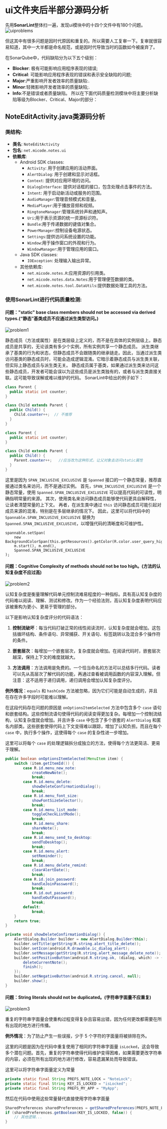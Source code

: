 # ui文件夹后半部分源码分析

先用**SonarLint**整体扫一遍，发现ui模块中的十四个文件中有180个问题。
![uiproblems](https://i.imgur.com/wsym8zI.png)

但这其中有很多问题是因时代原因和重复的。所以需要人工复审一下。复审就很容易知道，其中一大半都是命名规范，或是因时代导致当时的函数如今被废弃了。

在SonarQube中，代码缺陷分为以下五个级别：
- **Blocker**: 极有可能影响应用程序表现的错误;
- **Critical**: 可能影响应用程序表现的错误和表示安全缺陷的问题;
- **Major**:严重影响开发者效率的质量缺陷:.
- **Minor**:轻微影响开发者效率的质量缺陷;.
- **Info**:不是错误或者质量缺陷。
所以在下面代码质量检测模块中将主要分析缺陷等级为Blocker、Critical、Major的部分：

## NoteEditActivity.java类源码分析
###  **类结构**:

- **类名**: `NoteEditActivity`
- **包名**: `net.micode.notes.ui`
- **依赖库**: 
  - Android SDK classes: 
    - `Activity`: 用于创建应用的活动界面。
    - `AlertDialog`: 用于创建和显示对话框。
    - `Context`: 提供对应用环境的访问。
    - `DialogInterface`: 提供对话框的接口，包含处理点击事件的方法。
    - `Intent`: 用于启动新活动或服务的范围。
    - `AudioManager`:管理音频模式和音量。
    - `MediaPlayer`:用于播放音频和视频。
    - `RingtoneManager`:管理系统铃声和通知声。
    - `Uri`:用于表示资源的统一资源标识符。
    - `Bundle`:用于传递数据的键值对集合。
    - `PowerManager`:控制设备电源状态。
    - `Settings`:提供访问系统设置的功能。
    - `Window`:用于操作窗口的外观和行为。
    - `WindowManager`:用于管理应用的窗口。
  - Java SDK classes:
    - `IOException`: 处理输入输出异常。
  - 其他依赖库:
    - `net.micode.notes.R`:应用资源的引用类。
    - `net.micode.notes.data.Notes`:用于管理便签数据的类。
    - `net.micode.notes.tool.DataUtils`:提供数据处理工具的方法。

###  **使用SonarLint进行代码质量检测**:

#### 问题：**"static" base class members should not be accessed via derived types.(“静态”基类成员不应通过派生类型访问。)**

![problem1](https://i.imgur.com/4bjvCrR.png)

静态成员（方法或属性）是在类层级上定义的，而不是在具体的实例层级上。静态成员是共享的，无论该类有多少个实例，所有实例共享一个静态成员。
派生类继承了基类的行为和状态，但静态成员不会跟随类的继承链走。因此，当通过派生类访问基类的静态成员时，可能会造成逻辑混淆。它暗示着静态成员与派生类关联，但实际上静态成员与派生类无关。
静态成员属于基类，如果通过派生类来访问这些静态成员，开发者可能会误以为这些成员是派生类独有的，或者与派生类直接关联。这可能导致误解或难以维护的代码。
SonarLint中给出的例子如下：
``` java
class Parent {
  public static int counter;
}

class Child extends Parent {
  public Child() {
    Child.counter++;  // 不推荐
  }
}
```

``` java
class Parent {
  public static int counter;
}

class Child extends Parent {
  public Child() {
    Parent.counter++;   //应当改为这种形式，让父对象去访问static属性
  }
}
```

这里是因为 `SPAN_INCLUSIVE_EXCLUSIVE` 是 `Spanned` 接口的一个静态常量，推荐直接通过类名来访问，而不是通过实例。
首先，`SPAN_INCLUSIVE_EXCLUSIVE` 是一个静态常量，使用 `Spanned.SPAN_INCLUSIVE_EXCLUSIVE` 可以提高代码的可读性，明确指明常量的来源。
其次，使用类名来访问静态成员能够使代码更具自解释性，让读者清楚常量的上下文。
再者，在派生类中通过 `this` 访问静态成员可能引起对成员来源的混淆，特别是在多层继承的情况下。
因此，这里可以将代码中的 `Spannable.SPAN_INCLUSIVE_EXCLUSIVE` 替换为 `Spanned.SPAN_INCLUSIVE_EXCLUSIVE`，以增强代码的清晰度和可维护性。

``` jave
spannable.setSpan(
    new BackgroundColorSpan(this.getResources().getColor(R.color.user_query_highlight)),
    m.start(), m.end(),
    Spanned.SPAN_INCLUSIVE_EXCLUSIVE
);
```

#### 问题：**Cognitive Complexity of methods should not be too high。(方法的认知复杂度不应过高)**

![problem2](https://i.imgur.com/MxghhzD.png)

认知复杂度是衡量理解代码单元控制流难易程度的一种指标。具有高认知复杂度的代码难以阅读、理解、测试和修改。作为一个经验法则，高认知复杂度表明代码应该被重构为更小、更易于管理的部分。

以下是影响认知复杂度评分的代码语法：

1. **控制流破坏**：每当代码打破正常的线性阅读流时，认知复杂度就会增加。这包括循环结构、条件语句、异常捕获、开关语句、标签跳转以及混合多个操作符的条件。

2. **嵌套层次**：每增加一个嵌套层次，复杂度就会增加。在阅读代码时，嵌套层次越深，保持上下文的难度就越大。

3. **方法调用**：方法调用是免费的。一个恰当命名的方法可以总结多行代码。读者可以先从高层次了解代码的功能，再通过查看被调用函数的内容深入理解。但注意：这不适用于递归调用，递归调用会增加认知复杂度评分。

**例外情况**：`equals` 和 `hashCode` 方法被忽略，因为它们可能是自动生成的，并且在存在许多字段时可能难以理解。

在这段代码存在问题的原因是 `onOptionsItemSelected` 方法中包含多个 `case` 语句和嵌套结构。这些控制流语句使得代码的阅读变得更加复杂。每增加一个控制流结构，认知复杂度就会增加。并且许多 `case` 中包含了多个嵌套的 `AlertDialog` 和匿名内部类。这些嵌套使得代码上下文变得难以跟踪，增加了认知负担。而且在每个 `case` 中，执行多个操作，这使得每个 `case` 的复杂性进一步增加。

这里可以将每个 `case` 的处理逻辑拆分成独立的方法，使得每个方法更简洁、更易于理解。

``` java
public boolean onOptionsItemSelected(MenuItem item) {
    switch (item.getItemId()) {
        case R.id.menu_new_note:
            createNewNote();
            break;
        case R.id.menu_delete:
            showDeleteConfirmationDialog();
            break;
        case R.id.menu_font_size:
            showFontSizeSelector();
            break;
        case R.id.menu_list_mode:
            toggleCheckListMode();
            break;
        case R.id.menu_share:
            shareNote();
            break;
        case R.id.menu_send_to_desktop:
            sendToDesktop();
            break;
        case R.id.menu_alert:
            setReminder();
            break;
        case R.id.menu_delete_remind:
            clearAlertDate();
            break;
        case R.id.join_password:
            handleJoinPassword();
            break;
        case R.id.out_password:
            handleOutPassword();
            break;
        default:
            break;
    }
    return true;
}

private void showDeleteConfirmationDialog() {
    AlertDialog.Builder builder = new AlertDialog.Builder(this);
    builder.setTitle(getString(R.string.alert_title_delete));
    builder.setIcon(android.R.drawable.ic_dialog_alert);
    builder.setMessage(getString(R.string.alert_message_delete_note));
    builder.setPositiveButton(android.R.string.ok, (dialog, which) -> {
        deleteCurrentNote();
        finish();
    });
    builder.setNegativeButton(android.R.string.cancel, null);
    builder.show();
}
```

#### 问题：**String literals should not be duplicated。(字符串字面量不应重复)**

![problem3](https://i.imgur.com/rN5r3uA.png)

重复的字符串字面量会使重构过程变得复杂且容易出错，因为任何更改都需要在所有出现的地方进行传播。

**例外情况**：为了防止产生一些误报，少于 5 个字符的字面量将被排除在外。

这里的问题是因为在代码中重复使用了相同的字符串字面量   `isLocked`，这会导致多个潜在问题。首先，重复的字符串使得代码维护变得困难，如果需要更改字符串的内容，必须在所有出现的地方进行修改，容易遗漏某处而导致错误。

这里可以将字符串字面量定义为常量

``` java
private static final String PREFS_NOTE_LOCK = "NoteLock";
private static final String KEY_IS_LOCKED = "isLocked";
private static final String PREFS_MY_APP = "MyApp";
```

然后在代码中使用这些常量替代直接使用字符串字面量

``` java
SharedPreferences sharedPreferences = getSharedPreferences(PREFS_NOTE_LOCK, MODE_PRIVATE);
if (sharedPreferences.getBoolean(KEY_IS_LOCKED, false)) {
    // 其他逻辑...
}
```